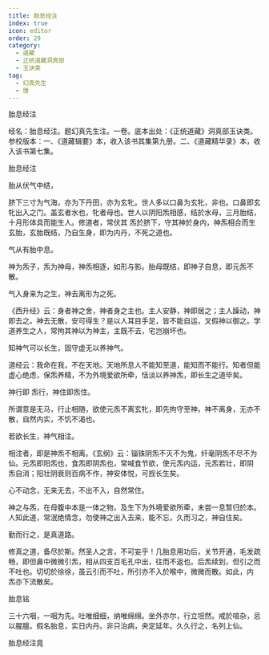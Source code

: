 ```yaml
---
title: 胎息经注
index: true
icon: editor
order: 29
category:
  - 道藏
  - 正统道藏洞真部
  - 玉诀类
tag:
  - 幻真先生
  - 唐
---
```


胎息经注  

经名：胎息经注。题幻真先生注。一卷。底本出处：《正统道藏》洞真部玉诀类。参校版本：一、《道藏辑要》本，收入该书其集第九册。二、《道藏精华录》本，收入该书第七集。  

胎息经注  

胎从伏气中结，  

脐下三寸为气海，亦为下丹田，亦为玄牝。世人多以口鼻为玄牝，非也。口鼻即玄牝出入之门。盖玄者水也，牝者母也。世人以阴阳炁相感，结於水母，三月胎结，十月形体具而能生人。修道者，常伏其 炁於脐下，守其神於身内，神炁相合而生玄胎，玄胎既结，乃自生身，即为内丹，不死之道也。  

气从有胎中息。  

神为炁子，炁为神母，神炁相逐，如形与影。胎母既结，即神子自息，即元炁不散。  

气入身来为之生，神去离形为之死。  

《西升经》云：身者神之舍，神者身之主也。主人安静，神即居之；主人躁动，神即去之。神去无散，安可得生？是以人耳目手足，皆不能自运，叉假神以御之。学道养生之人，常拘其神以为神主，主既不去，宅岂崩坏也。  

知神气可以长生，固守虚无以养神气。  

道经云：我命在我，不在天地。天地所息人不能知至道，能知而不能行。知者但能虚心绝虑，保炁养精，不为外境爱欲所牵，恬淡以养神炁，即长生之道毕矣。  

神行即 炁行，神住即炁住。  

所谓意是无马，行止相随，欲使元炁不离玄牝，即先拘守至神，神不离身，无亦不散，自然内实，不饥不渴也。  

若欲长生，神气相注。  

相注者，即是神炁不相离。《玄纲》云：锱铢阴炁不灭不为鬼，纤毫阴炁不尽不为仙。元炁即阳炁也，食炁即阴炁也，常喊食节欲，使元炁内运，元炁若壮，即阴 炁自消；阳壮阴衰则百病不作，神安体悦，可觊长生矣。  

心不动念，无来无去，不出不入，自然常住。  

神之与炁，在母腹中本是一体之物，及生下为外境爱欲所牵，未尝一息暂归於本。人知此道，常泯绝情念，勿使神之出入去来，能不忘，久而习之，神自住矣。  

勤而行之，是真道路。  

修真之道，备尽於斯。然圣人之言，不可妄乎！几胎息用功后，关节开通，毛发疏畅，即但鼻中微微引炁，相从四支百毛孔中出，往而不返也。后炁续到，但引之而不吐也。切切於徐徐，虽云引而不吐，所引亦不入於喉中，微微而散。如此，内 炁亦下流散矣。  

胎息铭  

三十六咽，一咽为先。吐唯细细，纳唯绵绵。坐外亦尔，行立坦然。戒於喧杂，忌以腥膻。假名胎息，实日内丹。非只治病，央定延年。久久行之，名列上仙。  

胎息经注竟  
